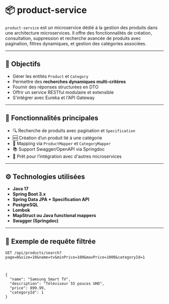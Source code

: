 # 📦 product-service

`product-service` est un microservice dédié à la gestion des produits dans une architecture microservices. Il offre des fonctionnalités de création, consultation, suppression et recherche avancée de produits avec pagination, filtres dynamiques, et gestion des catégories associées.

---

## 🎯 Objectifs

- Gérer les entités `Product` et `Category`
- Permettre des **recherches dynamiques multi-critères**
- Fournir des réponses structurées en DTO
- Offrir un service RESTful modulaire et extensible
- S'intégrer avec Eureka et l'API Gateway

---

## 📄 Fonctionnalités principales

- 🔍 Recherche de produits avec pagination et `Specification`
- 🆕 Création d’un produit lié à une catégorie
- 🔁 Mapping via `ProductMapper` et `CategoryMapper`
- 📚 Support Swagger/OpenAPI via Springdoc
- 🧪 Prêt pour l’intégration avec d'autres microservices

---

## ⚙️ Technologies utilisées

- **Java 17**
- **Spring Boot 3.x**
- **Spring Data JPA + Specification API**
- **PostgreSQL**
- **Lombok**
- **MapStruct ou Java functional mappers**
- **Swagger (Springdoc)**

---

## 🧩 Exemple de requête filtrée

```http
GET /api/products/search?page=0&size=10&name=tv&minPrice=100&maxPrice=1000&categoryId=1



{
  "name": "Samsung Smart TV",
  "description": "Téléviseur 55 pouces UHD",
  "price": 899.99,
  "categoryId": 1
}
